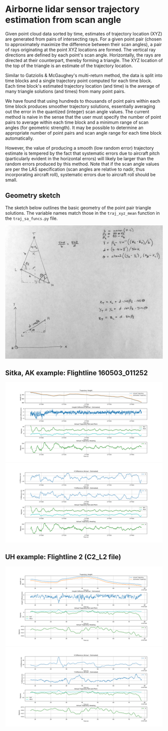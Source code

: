 # Airborne lidar sensor trajectory estimation from scan angle

Given point cloud data sorted by time, estimates of trajectory location (XYZ)
are generated from pairs of intersecting rays. For a given point pair (chosen to approximately maximize the difference between their scan angles), a pair of rays originating at the point XYZ locations are formed. The vertical ray directions are defined by each point's scan angle. Horizontally, the rays are directed at their counterpart, thereby forming a triangle. The XYZ location of the top of the triangle is an estimate of the trajectory location.

Similar to Gatziolis & McGaughey's multi-return method, the data is split into
time blocks and a single trajectory point computed for each time block. Each time block's estimated trajectory location (and time) is the average of many triangle solutions (and times) from many point pairs.

We have found that using hundreds to thousands of point pairs within each time block produces smoother trajectory solutions, essentially averaging out the error in the quantized (integer) scan angle values. The current method is naive in the sense that the user must specify the number of point pairs to average within each time block and a minimum range of scan angles (for geometric strength). It may be possible to determine an appropriate number of point pairs and scan angle range for each time block automatically.

However, the value of producing a smooth (low random error) trajectory estimate is tempered by the fact that systematic errors due to aircraft pitch (particularly evident in the horizontal errors) will likely be larger than the random errors produced by this method. Note that if the scan angle values are per the LAS specification (scan angles are relative to nadir, thus incorporating aircraft roll), systematic errors due to aircraft roll should be small.

## Geometry sketch

The sketch below outlines the basic geometry of the point pair triangle solutions. The variable names match those in the `traj_xyz_mean` function in the `traj_sa_funcs.py` file.

![geometry sketch](./img/geometry_sketch.png)

## Sitka, AK example: Flightline 160503_011252

![800 pairs](./img/sitka/vt800.png)
![800 pairs](./img/sitka/hz800.png)

## UH example: Flightline 2 (C2_L2 file)

![6400 pairs](./img/uh/vt6400.png)
![6400 pairs](./img/uh/hz6400.png)

